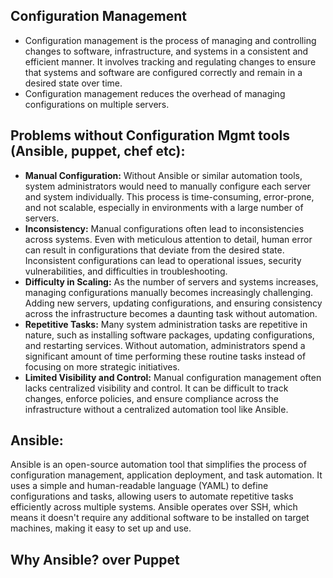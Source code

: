 ## Configuration Management

- Configuration management is the process of managing and controlling changes to software, infrastructure, and systems in a consistent and efficient manner. It involves tracking and regulating changes to ensure that systems and software are configured correctly and remain in a desired state over time.
- Configuration management reduces the overhead of managing configurations on multiple servers.


## Problems without Configuration Mgmt tools (Ansible, puppet, chef etc):

- **Manual Configuration:** Without Ansible or similar automation tools, system administrators would need to manually configure each server and system individually. This process is time-consuming, error-prone, and not scalable, especially in environments with a large number of servers.
- **Inconsistency:** Manual configurations often lead to inconsistencies across systems. Even with meticulous attention to detail, human error can result in configurations that deviate from the desired state. Inconsistent configurations can lead to operational issues, security vulnerabilities, and difficulties in troubleshooting.
- **Difficulty in Scaling:** As the number of servers and systems increases, managing configurations manually becomes increasingly challenging. Adding new servers, updating configurations, and ensuring consistency across the infrastructure becomes a daunting task without automation.
- **Repetitive Tasks:** Many system administration tasks are repetitive in nature, such as installing software packages, updating configurations, and restarting services. Without automation, administrators spend a significant amount of time performing these routine tasks instead of focusing on more strategic initiatives.
- **Limited Visibility and Control:** Manual configuration management often lacks centralized visibility and control. It can be difficult to track changes, enforce policies, and ensure compliance across the infrastructure without a centralized automation tool like Ansible.


## Ansible:

Ansible is an open-source automation tool that simplifies the process of configuration management, application deployment, and task automation. It uses a simple and human-readable language (YAML) to define configurations and tasks, allowing users to automate repetitive tasks efficiently across multiple systems. Ansible operates over SSH, which means it doesn't require any additional software to be installed on target machines, making it easy to set up and use.

## Why Ansible? over Puppet




